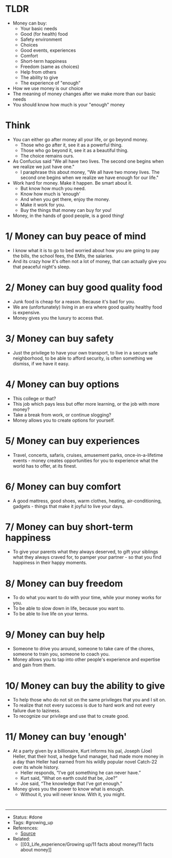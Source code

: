 # TLDR
- Money can buy:
	- Your basic needs
	- Good (for health) food
	- Safety environment
	- Choices
	- Good events, experiences
	- Comfort
	- Short-term happiness
	- Freedom (same as choices)
	- Help from others
	- The ability to give
	- The experience of "enough"
- How we use money is our choice
- The meaning of money changes after we make more than our basic needs
- You should know how much is your "enough" money

# Think
- You can either go after money all your life, or go beyond money.
	- Those who go after it, see it as a powerful thing.
	- Those who go beyond it, see it as a beautiful thing.
	- The choice remains ours.
- As Confucius said "We all have two lives. The second one begins when we realize we just have one."
	- I paraphrase this about money, "We all have two money lives. The second one begins when we realize we have enough for our life."
- Work hard for money. Make it happen. Be smart about it.
	- But know how much you need.
	- Know how much is 'enough'
	- And when you get there, enjoy the money.
	- Make it work for you.
	- Buy the things that money can buy for you!
- Money, in the hands of good people, is a good thing!

# 1/ Money can buy peace of mind
- I know what it is to go to bed worried about how you are going to pay the bills, the school fees, the EMIs, the salaries.
- And its crazy how it's often not a lot of money, that can actually give you that peaceful night's sleep.

# 2/ Money can buy good quality food
- Junk food is cheap for a reason. Because it's bad for you.
- We are (unfortunately) living in an era where good quality healthy food is expensive.
- Money gives you the luxury to access that.

# 3/ Money can buy safety
- Just the privilege to have your own transport, to live in a secure safe neighborhood, to be able to afford security, is often something we dismiss, if we have it easy.

# 4/ Money can buy options
- This college or that?
- This job which pays less but offer more learning, or the job with more money?
- Take a break from work, or continue slogging?
- Money allows you to create options for yourself.

# 5/ Money can buy experiences
- Travel, concerts, safaris, cruises, amusement parks, once-in-a-lifetime events - money creates opportunities for you to experience what the world has to offer, at its finest.

# 6/ Money can buy comfort
- A good mattress, good shoes, warm clothes, heating, air-conditioning, gadgets - things that make it joyful to live your days.

# 7/ Money can buy short-term happiness
- To give your parents what they always deserved, to gift your siblings what they always craved for, to pamper your partner - so that you find happiness in their happy moments.

# 8/ Money can buy freedom
- To do what you want to do with your time, while your money works for you.
- To be able to slow down in life, because you want to.
- To be able to live life on your terms.

# 9/ Money can buy help
- Someone to drive you around, someone to take care of the chores, someone to train you, someone to coach you.
- Money allows you to tap into other people's experience and expertise and gain from them.

# 10/ Money can buy the ability to give
- To help those who do not sit on the same privileges that you and I sit on.
- To realize that not every success is due to hard work and not every failure due to laziness.
- To recognize our privilege and use that to create good.

# 11/ Money can buy 'enough'
- At a party given by a billionaire, Kurt informs his pal, Joseph (Joe) Heller, that their host, a hedge fund manager, had made more money in a day than Heller had earned from his wildly popular novel Catch-22 over its whole history.
	- Heller responds, “I’ve got something he can never have.”
	- Kurt said, “What on earth could that be, Joe?”
	- Joe said, “The knowledge that I’ve got enough.”
- Money gives you the power to know what is enough.
	- Without it, you will never know. With it, you might.

#
---
- Status: #done
- Tags: #growing_up
- References:
	- [Source](https://twitter.com/warikoo/status/1598556428804927491)
- Related:
	- [[03_Life_experience/Growing up/11 facts about money/11 facts about money]]

